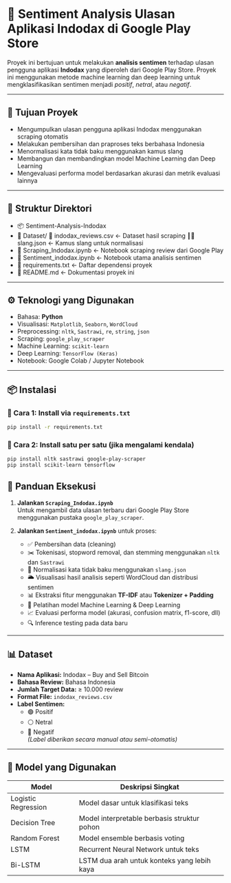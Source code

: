 # 🧠 Sentiment Analysis Ulasan Aplikasi Indodax di Google Play Store

Proyek ini bertujuan untuk melakukan **analisis sentimen** terhadap ulasan pengguna aplikasi **Indodax** yang diperoleh dari Google Play Store. Proyek ini menggunakan metode machine learning dan deep learning untuk mengklasifikasikan sentimen menjadi *positif*, *netral*, atau *negatif*.

---

## 📌 Tujuan Proyek

- Mengumpulkan ulasan pengguna aplikasi Indodax menggunakan scraping otomatis
- Melakukan pembersihan dan praproses teks berbahasa Indonesia
- Menormalisasi kata tidak baku menggunakan kamus slang
- Membangun dan membandingkan model Machine Learning dan Deep Learning
- Mengevaluasi performa model berdasarkan akurasi dan metrik evaluasi lainnya

---

## 📁 Struktur Direktori
- 📦 Sentiment-Analysis-Indodax
- 📂 Dataset/ 📄 indodax_reviews.csv <- Dataset hasil scraping ┃📄 slang.json <- Kamus slang untuk normalisasi
- 📄 Scraping_Indodax.ipynb <- Notebook scraping review dari Google Play
- 📄 Sentiment_indodax.ipynb <- Notebook utama analisis sentimen
- 📄 requirements.txt <- Daftar dependensi proyek
- 📄 README.md <- Dokumentasi proyek ini

---

## ⚙️ Teknologi yang Digunakan

- Bahasa: **Python**
- Visualisasi: `Matplotlib`, `Seaborn`, `WordCloud`
- Preprocessing: `nltk`, `Sastrawi`, `re`, `string`, `json`
- Scraping: `google_play_scraper`
- Machine Learning: `scikit-learn`
- Deep Learning: `TensorFlow (Keras)`
- Notebook: Google Colab / Jupyter Notebook

---

## 📦 Instalasi

### 🔧 Cara 1: Install via `requirements.txt`

```bash
pip install -r requirements.txt
```

### 🔧 Cara 2: Install satu per satu (jika mengalami kendala)
```
pip install nltk sastrawi google-play-scraper
pip install scikit-learn tensorflow
```
## 📌 Panduan Eksekusi

1. **Jalankan `Scraping_Indodax.ipynb`**  
   Untuk mengambil data ulasan terbaru dari Google Play Store menggunakan pustaka `google_play_scraper`.

2. **Jalankan `Sentiment_indodax.ipynb`** untuk proses:
   - ✅ Pembersihan data (cleaning)
   - ✂️ Tokenisasi, stopword removal, dan stemming menggunakan `nltk` dan `Sastrawi`
   - 🔁 Normalisasi kata tidak baku menggunakan `slang.json`
   - 🌥️ Visualisasi hasil analisis seperti WordCloud dan distribusi sentimen
   - 📊 Ekstraksi fitur menggunakan **TF-IDF** atau **Tokenizer + Padding**
   - 🧠 Pelatihan model Machine Learning & Deep Learning
   - 📈 Evaluasi performa model (akurasi, confusion matrix, f1-score, dll)
   - 🔍 Inference testing pada data baru

---

## 📊 Dataset

- **Nama Aplikasi:** Indodax – Buy and Sell Bitcoin
- **Bahasa Review:** Bahasa Indonesia
- **Jumlah Target Data:** ≥ 10.000 review
- **Format File:** `indodax_reviews.csv`
- **Label Sentimen:**  
  - 🟢 Positif  
  - ⚪ Netral  
  - 🔴 Negatif  
  _(Label diberikan secara manual atau semi-otomatis)_

---

## 🧠 Model yang Digunakan

| Model                | Deskripsi Singkat                           |
|---------------------|---------------------------------------------|
| Logistic Regression | Model dasar untuk klasifikasi teks          |
| Decision Tree       | Model interpretable berbasis struktur pohon |
| Random Forest       | Model ensemble berbasis voting              |
| LSTM                | Recurrent Neural Network untuk teks         |
| Bi-LSTM             | LSTM dua arah untuk konteks yang lebih kaya |

